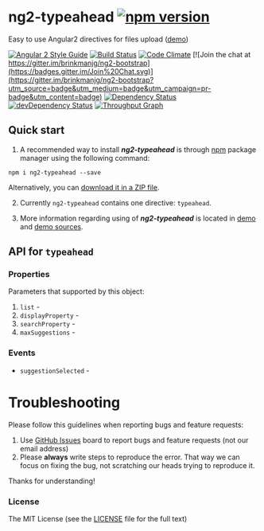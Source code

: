 # ng2-typeahead [![npm version](https://badge.fury.io/js/ng2-typeahead.svg)](http://badge.fury.io/js/ng2-typeahead)
Easy to use Angular2 directives for files upload ([demo](http://brinkmanjg.github.io/ng2-typeahead/))

[![Angular 2 Style Guide](https://mgechev.github.io/angular2-style-guide/images/badge.svg)](https://github.com/mgechev/angular2-style-guide)
[![Build Status](https://travis-ci.org/brinkmanjg/ng2-typeahead.svg?branch=master)](https://travis-ci.org/brinkmanjg/ng2-typeahead)
[![Code Climate](https://codeclimate.com/github/brinkmanjg/ng2-typeahead/badges/gpa.svg)](https://codeclimate.com/github/brinkmanjg/ng2-typeahead)
[![Join the chat at https://gitter.im/brinkmanjg/ng2-bootstrap](https://badges.gitter.im/Join%20Chat.svg)](https://gitter.im/brinkmanjg/ng2-bootstrap?utm_source=badge&utm_medium=badge&utm_campaign=pr-badge&utm_content=badge)
[![Dependency Status](https://david-dm.org/brinkmanjg/ng2-typeahead.svg)](https://david-dm.org/brinkmanjg/ng2-typeahead)
[![devDependency Status](https://david-dm.org/brinkmanjg/ng2-typeahead/dev-status.svg)](https://david-dm.org/brinkmanjg/ng2-typeahead#info=devDependencies)
[![Throughput Graph](https://graphs.waffle.io/brinkmanjg/ng2-typeahead/throughput.svg)](https://waffle.io/brinkmanjg/ng2-typeahead/metrics)

## Quick start

1. A recommended way to install ***ng2-typeahead*** is through [npm](https://www.npmjs.com/search?q=ng2-typeahead) package manager using the following command:

  `npm i ng2-typeahead --save`

  Alternatively, you can [download it in a ZIP file](https://github.com/brinkmanjg/ng2-typeahead/archive/master.zip).

2. Currently `ng2-typeahead` contains one directive: `typeahead`.

3. More information regarding using of ***ng2-typeahead*** is located in
  [demo](http://brinkmanjg.github.io/ng2-typeahead/) and [demo sources](https://github.com/brinkmanjg/ng2-typeahead/tree/master/demo).

## API for `typeahead`

### Properties

  Parameters that supported by this object:

  1. `list` -
  2. `displayProperty` -
  2. `searchProperty` -
  2. `maxSuggestions` -

### Events

  - `suggestionSelected` - 

# Troubleshooting

Please follow this guidelines when reporting bugs and feature requests:

1. Use [GitHub Issues](https://github.com/brinkmanjg/ng2-typeahead/issues) board to report bugs and feature requests (not our email address)
2. Please **always** write steps to reproduce the error. That way we can focus on fixing the bug, not scratching our heads trying to reproduce it.

Thanks for understanding!

### License

The MIT License (see the [LICENSE](https://github.com/brinkmanjg/ng2-typeahead/blob/master/LICENSE) file for the full text)
